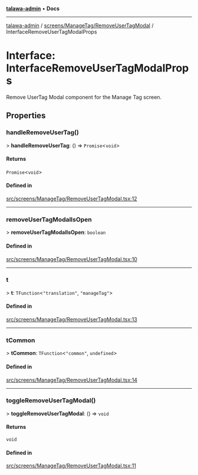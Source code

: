 [**talawa-admin**](../../../../README.md) • **Docs**

***

[talawa-admin](../../../../modules.md) / [screens/ManageTag/RemoveUserTagModal](../README.md) / InterfaceRemoveUserTagModalProps

# Interface: InterfaceRemoveUserTagModalProps

Remove UserTag Modal component for the Manage Tag screen.

## Properties

### handleRemoveUserTag()

\> **handleRemoveUserTag**: () =\> `Promise`\<`void`\>

#### Returns

`Promise`\<`void`\>

#### Defined in

[src/screens/ManageTag/RemoveUserTagModal.tsx:12](https://github.com/PalisadoesFoundation/talawa-admin/blob/b465221425f3dcc638f77fbf5f1ccedb8e0dd082/src/screens/ManageTag/RemoveUserTagModal.tsx#L12)

***

### removeUserTagModalIsOpen

\> **removeUserTagModalIsOpen**: `boolean`

#### Defined in

[src/screens/ManageTag/RemoveUserTagModal.tsx:10](https://github.com/PalisadoesFoundation/talawa-admin/blob/b465221425f3dcc638f77fbf5f1ccedb8e0dd082/src/screens/ManageTag/RemoveUserTagModal.tsx#L10)

***

### t

\> **t**: `TFunction`\<`"translation"`, `"manageTag"`\>

#### Defined in

[src/screens/ManageTag/RemoveUserTagModal.tsx:13](https://github.com/PalisadoesFoundation/talawa-admin/blob/b465221425f3dcc638f77fbf5f1ccedb8e0dd082/src/screens/ManageTag/RemoveUserTagModal.tsx#L13)

***

### tCommon

\> **tCommon**: `TFunction`\<`"common"`, `undefined`\>

#### Defined in

[src/screens/ManageTag/RemoveUserTagModal.tsx:14](https://github.com/PalisadoesFoundation/talawa-admin/blob/b465221425f3dcc638f77fbf5f1ccedb8e0dd082/src/screens/ManageTag/RemoveUserTagModal.tsx#L14)

***

### toggleRemoveUserTagModal()

\> **toggleRemoveUserTagModal**: () =\> `void`

#### Returns

`void`

#### Defined in

[src/screens/ManageTag/RemoveUserTagModal.tsx:11](https://github.com/PalisadoesFoundation/talawa-admin/blob/b465221425f3dcc638f77fbf5f1ccedb8e0dd082/src/screens/ManageTag/RemoveUserTagModal.tsx#L11)
